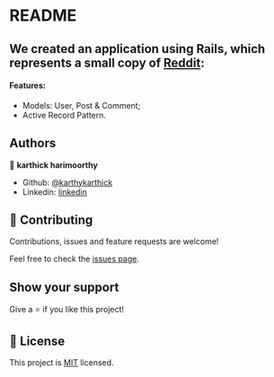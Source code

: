 # README
## We created an application using Rails, which represents a small copy of [Reddit](https://reddit.com):

#### Features:
- Models: User, Post & Comment;
- Active Record Pattern.

## Authors

👤 **karthick harimoorthy**

- Github: [@karthykarthick](https://github.com/karthykarthick)
- Linkedin: [linkedin](https://www.linkedin.com/in/karthick-harimoorthy)

## 🤝 Contributing

Contributions, issues and feature requests are welcome!

Feel free to check the [issues page](issues/).

## Show your support

Give a ⭐️ if you like this project!

## 📝 License

This project is [MIT](lic.url) licensed.